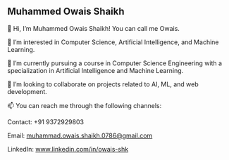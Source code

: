 ## Muhammed Owais Shaikh

👋 Hi, I’m Muhammed Owais Shaikh! You can call me Owais.

👀 I’m interested in Computer Science, Artificial Intelligence, and Machine Learning.

🌱 I’m currently pursuing a course in Computer Science Engineering with a specialization in Artificial Intelligence and Machine Learning.

💞️ I’m looking to collaborate on projects related to AI, ML, and web development.

📫 You can reach me through the following channels:

Contact: +91 9372929803

Email: muhammad.owais.shaikh.0786@gmail.com

LinkedIn: www.linkedin.com/in/owais-shk
